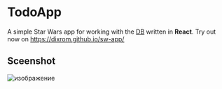 # TodoApp
A simple Star Wars app for working with the [DB](<https://swapi.dev/>) written in **React**. Try out now on <https://dixrom.github.io/sw-app/>
## Sceenshot
![изображение](https://user-images.githubusercontent.com/83821780/173379324-fe22e4d5-b5bd-44b8-a4a5-54aae436a540.png)
